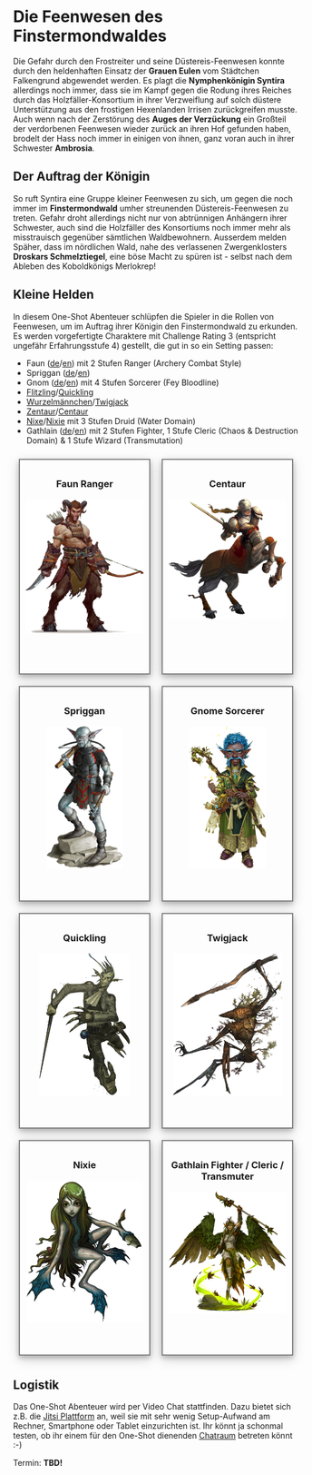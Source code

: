 # Die Feenwesen des Finstermondwaldes

Die Gefahr durch den Frostreiter und seine Düstereis-Feenwesen konnte durch den heldenhaften Einsatz der **Grauen Eulen** vom Städtchen Falkengrund abgewendet werden.
Es plagt die **Nymphenkönigin Syntira** allerdings noch immer, dass sie im Kampf gegen die Rodung ihres Reiches durch das Holzfäller-Konsortium in ihrer Verzweiflung auf solch düstere Unterstützung aus den frostigen Hexenlanden Irrisen zurückgreifen musste.
Auch wenn nach der Zerstörung des **Auges der Verzückung** ein Großteil der verdorbenen Feenwesen wieder zurück an ihren Hof gefunden haben, brodelt der Hass noch immer in einigen von ihnen, ganz voran auch in ihrer Schwester **Ambrosia**.

## Der Auftrag der Königin

So ruft Syntira eine Gruppe kleiner Feenwesen zu sich, um gegen die noch immer im **Finstermondwald** umher streunenden Düstereis-Feenwesen zu treten.
Gefahr droht allerdings nicht nur von abtrünnigen Anhängern ihrer Schwester, auch sind die Holzfäller des Konsortiums noch immer mehr als misstrauisch gegenüber sämtlichen Waldbewohnern.
Ausserdem melden Späher, dass im nördlichen Wald, nahe des verlassenen Zwergenklosters **Droskars Schmelztiegel**, eine böse Macht zu spüren ist - selbst nach dem Ableben des Koboldkönigs Merlokrep!

## Kleine Helden

In diesem One-Shot Abenteuer schlüpfen die Spieler in die Rollen von Feenwesen, um im Auftrag ihrer Königin den Finstermondwald zu erkunden.
Es werden vorgefertigte Charaktere mit Challenge Rating 3 (entspricht ungefähr Erfahrungsstufe 4) gestellt, die gut in so ein Setting passen:

* Faun ([de](http://prd.5footstep.de/MonsterhandbuchIII/Faun)/[en](https://www.d20pfsrd.com/bestiary/monster-listings/fey/faun/)) mit 2 Stufen Ranger (Archery Combat Style)
* Spriggan ([de](http://prd.5footstep.de/MonsterhandbuchII/Spriggan)/[en](https://www.d20pfsrd.com/bestiary/monster-listings/humanoids/spriggan/))
* Gnom ([de](http://prd.5footstep.de/NSCKompendium/Grundklassen/Hexenmeister/BefleckterHexenmeister)/[en](https://www.d20pfsrd.com/bestiary/npc-s/npcs-cr-3/tainted-sorcerer-gnome-sorcerer-4/)) mit 4 Stufen Sorcerer (Fey Bloodline)
* [Flitzling](http://prd.5footstep.de/MonsterhandbuchII/Flitzling)/[Quickling](https://www.d20pfsrd.com/bestiary/monster-listings/fey/quickling/)
* [Wurzelmännchen](http://prd.5footstep.de/MonsterhandbuchII/Wurzelmaennchen)/[Twigjack](https://www.d20pfsrd.com/bestiary/monster-listings/fey/twigjack/)
* [Zentaur](http://prd.5footstep.de/Monsterhandbuch/Zentaur)/[Centaur](https://www.d20pfsrd.com/bestiary/monster-listings/monstrous-humanoids/centaur/)
* [Nixe](http://prd.5footstep.de/MonsterhandbuchIII/Nixe)/[Nixie](https://www.d20pfsrd.com/bestiary/monster-listings/fey/nixie/) mit 3 Stufen Druid (Water Domain)
* Gathlain ([de](http://prd.5footstep.de/MonsterhandbuchIV/Gathlain)/[en](https://www.d20pfsrd.com/bestiary/monster-listings/fey/gathlain/)) mit 2 Stufen Fighter, 1 Stufe Cleric (Chaos & Destruction Domain) & 1 Stufe Wizard (Transmutation)


<link rel="stylesheet" href="https://stackpath.bootstrapcdn.com/font-awesome/4.7.0/css/font-awesome.min.css">

<style>
.container { 
    display: grid;
    grid-template-rows: 400px 400px 400px 400px; 
    grid-template-columns: 50% 50%; 
    text-align: center;
    margin-left: auto;
    margin-right: auto;
}

.hero {
    border: 2px solid grey;
    box-shadow: 0 4px 8px 0 rgba(0, 0, 0, 0.2), 0 6px 20px 0 rgba(0, 0, 0, 0.19);
    padding: 10px;
    margin: 10px;
    position: relative;
    display: inline;
    z-index: 0;
}

.title {
    position: relative;
}

.image {
    position: relative;
    margin-left: auto;
    margin-right: auto;
}

.image img {
    max-height: 250px;
}

.icon {
    position: absolute;
    z-index: 1;
    bottom: 5px;
    width: 100%;
}
</style>

<div class="container">
    <div class="hero">
        <div class="title"><h3>Faun Ranger</h3></div>
        <div class="image"><a href="pcs/faun.html"><img src="pcs/faun.png"></a></div>
        <div class="icon">
            <i class="fa fa-2x fa-thumbs-up" aria-hidden="true"></i>
            <i class="fa fa-2x fa-shield" aria-hidden="true"></i>
            <i class="fa fa-2x fa-bullseye" aria-hidden="true"></i>
            <i class="fa fa-2x fa-gavel" aria-hidden="true"></i>
        </div>
    </div>
    <div class="hero">
        <div class="title"><h3>Centaur</h3></div>
        <div class="image"><a href="pcs/centaur.html"><img src="pcs/centaur.png"></a></div>
        <div class="icon">
            <i class="fa fa-2x fa-thumbs-up" aria-hidden="true"></i>
            <i class="fa fa-2x fa-bullseye" aria-hidden="true"></i>
            <i class="fa fa-2x fa-gavel" aria-hidden="true"></i>
            <i class="fa fa-2x fa-bolt" aria-hidden="true"></i>
        </div>
    </div>
    <div class="hero">
        <div class="title"><h3>Spriggan</h3></div>
        <div class="image"><a href="pcs/spriggan.html"><img src="pcs/spriggan.png"></a></div>
        <div class="icon">
            <i class="fa fa-2x fa-thumbs-up" aria-hidden="true"></i>
            <i class="fa fa-2x fa-shield" aria-hidden="true"></i>
            <i class="fa fa-2x fa-gavel" aria-hidden="true"></i>
        </div>
    </div>
    <div class="hero">
        <div class="title"><h3>Gnome Sorcerer</h3></div>
        <div class="image"><a href="pcs/gnome.html"><img src="pcs/gnome.png"></a></div>
        <div class="icon">
            <i class="fa fa-2x fa-puzzle-piece" aria-hidden="true"></i>
            <i class="fa fa-2x fa-magic" aria-hidden="true"></i>
        </div>
    </div>
    <div class="hero">
        <div class="title"><h3>Quickling</h3></div>
        <div class="image"><a href="pcs/quickling.html"><img src="pcs/quickling.png"></a></div>
        <div class="icon">
            <i class="fa fa-2x fa-thumbs-up" aria-hidden="true"></i>
            <i class="fa fa-2x fa-shield" aria-hidden="true"></i>
            <i class="fa fa-2x fa-gavel" aria-hidden="true"></i>
            <i class="fa fa-2x fa-bolt" aria-hidden="true"></i>
        </div>
    </div>
    <div class="hero">
        <div class="title"><h3>Twigjack</h3></div>
        <div class="image"><a href="pcs/twigjack.html"><img src="pcs/twigjack.png"></a></div>
        <div class="icon">
            <i class="fa fa-2x fa-balance-scale" aria-hidden="true"></i>
        </div>
    </div>
    <div class="hero">
        <div class="title"><h3>Nixie</h3></div>
        <div class="image"><a href="pcs/nixie.html"><img src="pcs/nixie.png"></a></div>
        <div class="icon">
            <i class="fa fa-2x fa-puzzle-piece" aria-hidden="true"></i>
            <i class="fa fa-2x fa-magic" aria-hidden="true"></i>
            <i class="fa fa-2x fa-medkit" aria-hidden="true"></i>
        </div>
    </div>
    <div class="hero">
        <div class="title"><h3>Gathlain Fighter / Cleric / Transmuter</h3></div>
        <div class="image"><a href="pcs/gathlain.html"><img src="pcs/gathlain.png"></a></div>
        <div class="icon">
            <i class="fa fa-2x fa-puzzle-piece" aria-hidden="true"></i>
            <i class="fa fa-2x fa-magic" aria-hidden="true"></i>
            <i class="fa fa-2x fa-medkit" aria-hidden="true"></i>
            <i class="fa fa-2x fa-gavel" aria-hidden="true"></i>
        </div>
    </div>
</div>

## Logistik

Das One-Shot Abenteuer wird per Video Chat stattfinden. Dazu bietet sich z.B. die [Jitsi Plattform](https://meet.jit.si/) an, weil sie mit sehr wenig Setup-Aufwand am Rechner, Smartphone oder Tablet einzurichten ist.
Ihr könnt ja schonmal testen, ob ihr einem für den One-Shot dienenden [Chatraum](https://meet.jit.si/SyntirasFeenwesen) betreten könnt :-)

Termin: **TBD!**
